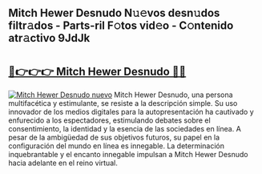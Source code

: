 ## Mitch Hewer Desnudo N𝚞𝚎vos desn𝚞dos filtr𝚊dos - Parts-ril F𝚘tos vid𝚎o - C𝚘ntenido atr𝚊ctivo 9JdJk

# <h2><a href="http://mbc3kpb.tromn.icu/?c=Mitch+Hewer+Desnudo">🔗👉👉👉 Mitch Hewer Desnudo 🔗🔗</a></h2>

[![Mitch Hewer Desnudo nuevo](https://i.imgur.com/pEAQMta.gif)](http://mbc3kpb.tromn.icu/?c=Mitch+Hewer+Desnudo)
Mitch Hewer Desnudo, una persona multifacética y estimulante, se resiste a la descripción simple. Su uso innovador de los medios digitales para la autopresentación ha cautivado y enfurecido a los espectadores, estimulando debates sobre el consentimiento, la identidad y la esencia de las sociedades en línea. A pesar de la ambigüedad de sus objetivos futuros, su papel en la configuración del mundo en línea es innegable. La determinación inquebrantable y el encanto innegable impulsan a Mitch Hewer Desnudo hacia adelante en el reino virtual.

